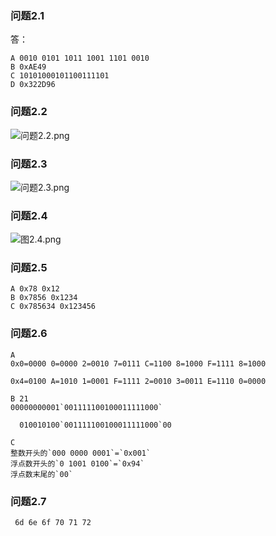 ### 问题2.1
答：
```
A 0010 0101 1011 1001 1101 0010 
B 0xAE49
C 10101000101100111101
D 0x322D96
```

### 问题2.2
![问题2.2.png](https://upload-images.jianshu.io/upload_images/7066251-2d4d614def6ac6ef.png?imageMogr2/auto-orient/strip%7CimageView2/2/w/1240)

### 问题2.3
![问题2.3.png](https://upload-images.jianshu.io/upload_images/7066251-87de499cbe92796c.png?imageMogr2/auto-orient/strip%7CimageView2/2/w/1240)

### 问题2.4
![图2.4.png](https://upload-images.jianshu.io/upload_images/7066251-53c9941be002e572.png?imageMogr2/auto-orient/strip%7CimageView2/2/w/1240)

### 问题2.5
```
A 0x78 0x12
B 0x7856 0x1234
C 0x785634 0x123456
```
### 问题2.6
```
A 
0x0=0000 0=0000 2=0010 7=0111 C=1100 8=1000 F=1111 8=1000

0x4=0100 A=1010 1=0001 F=1111 2=0010 3=0011 E=1110 0=0000

B 21
00000000001`001111100100011111000`

  010010100`001111100100011111000`00

C
整数开头的`000 0000 0001`=`0x001`
浮点数开头的`0 1001 0100`=`0x94`
浮点数末尾的`00`
```
### 问题2.7
```
 6d 6e 6f 70 71 72
```
